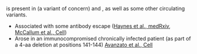 <Mut name="S:Y144-"/> is present in <VarOrLin name="20I (Alpha, V1)"/> (a variant of concern) and <VarOrLin name="21D (Eta)"/>, as well as some other circulating variants.

- Associated with some antibody escape ([Haynes et al., medRxiv](https://www.medrxiv.org/content/10.1101/2021.01.06.20248960v1), [McCallum et al., Cell](https://www.sciencedirect.com/science/article/pii/S0092867421003561))
- Arose in an immunocompromised chronically infected patient (as part of a 4-aa deletion at positions 141-144) [Avanzato et al., Cell](https://www.ncbi.nlm.nih.gov/pmc/articles/PMC7640888/)

